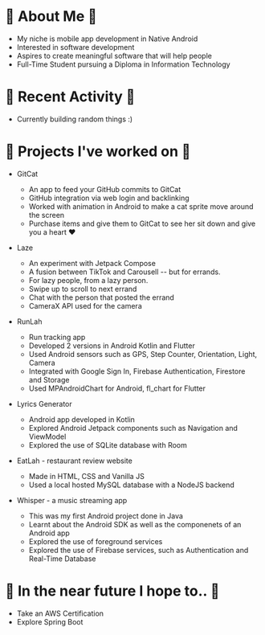 # 🌼 About Me 🌼
* My niche is mobile app development in Native Android
* Interested in software development
* Aspires to create meaningful software that will help people
* Full-Time Student pursuing a Diploma in Information Technology

# 🍄 Recent Activity 🍄
* Currently building random things :)

# 🌻 Projects I've worked on 🌻
* GitCat
  * An app to feed your GitHub commits to GitCat
  * GitHub integration via web login and backlinking
  * Worked with animation in Android to make a cat sprite move around the screen
  * Purchase items and give them to GitCat to see her sit down and give you a heart :heart:
  
* Laze
  * An experiment with Jetpack Compose
  * A fusion between TikTok and Carousell -- but for errands. 
  * For lazy people, from a lazy person. 
  * Swipe up to scroll to next errand
  * Chat with the person that posted the errand
  * CameraX API used for the camera
  
* RunLah
  * Run tracking app
  * Developed 2 versions in Android Kotlin and Flutter
  * Used Android sensors such as GPS, Step Counter, Orientation, Light, Camera
  * Integrated with Google Sign In, Firebase Authentication, Firestore and Storage
  * Used MPAndroidChart for Android, fl_chart for Flutter
  
* Lyrics Generator
  * Android app developed in Kotlin
  * Explored Android Jetpack components such as Navigation and ViewModel
  * Explored the use of SQLite database with Room

* EatLah - restaurant review website
  * Made in HTML, CSS and Vanilla JS
  * Used a local hosted MySQL database with a NodeJS backend

* Whisper - a music streaming app
  * This was my first Android project done in Java
  * Learnt about the Android SDK as well as the componenets of an Android app 
  * Explored the use of foreground services
  * Explored the use of Firebase services, such as Authentication and Real-Time Database
  
# 💮 In the near future I hope to.. 💮
* Take an AWS Certification
* Explore Spring Boot


<!--
**jyorien/jyorien** is a ✨ _special_ ✨ repository because its `README.md` (this file) appears on your GitHub profile.

Here are some ideas to get you started:

- 🔭 I’m currently working on Android and Flutter
- 🌱 I’m currently learning ...
- 👯 I’m looking to collaborate on ...
- 🤔 I’m looking for help with ...
- 💬 Ask me about ...
- 📫 How to reach me: ...
- 😄 Pronouns: ...
- ⚡ Fun fact: ...
-->
